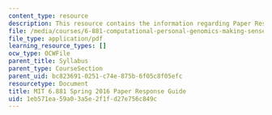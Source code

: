 ```yaml
---
content_type: resource
description: This resource contains the information regarding Paper Response Guide.
file: /media/courses/6-881-computational-personal-genomics-making-sense-of-complete-genomes-spring-2016/1eb571ea59a03a5e2f1fd27e756c849c_MIT6_881S16_Paper_Reaction.pdf
file_type: application/pdf
learning_resource_types: []
ocw_type: OCWFile
parent_title: Syllabus
parent_type: CourseSection
parent_uid: bc823691-0251-c74e-875b-6f05c8f05efc
resourcetype: Document
title: MIT 6.881 Spring 2016 Paper Response Guide
uid: 1eb571ea-59a0-3a5e-2f1f-d27e756c849c
---
```

